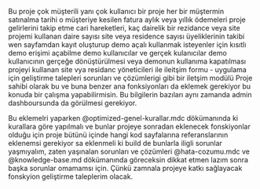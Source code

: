 Bu proje çok müşterili yanı çok kullanıcı bir proje
her bir müştermin satınalma tarihi o müşteriye kesilen fatura aylık veya yıllık ödemeleri
proje gelirlerini takip etme
cari hareketleri, kaç dairelik bir rezidance veya site
projemi kullanan daire sayısı site veya residence sayısı
üyeliklerinin takibi wen sayfamdan kayıt oluşturup demo açalı kullanmak isteyenler için kısıtlı demo erişimi açabilme
demo kullanıcılar ve gerçek kulanıcılar
demo kullanıcının gerçeğe dönüştürülmesi veya demonun kullanıma kapatılması
projeyi kullanan  site vya residanc yöneticileri ile ileitşim formu - uygulama için geliştirme talepleri sorunları ve çözümlerigi gibi bir iletşim modülü
Proje sahibi olarak bu ve buna benzer ana fonksiyonları da eklemek gerekiyor bu konuda bir çalışma yapabilirmisin.
Bu bilgilerin bazıları aynı zamanda admin dashboursunda da görülmesi gerekiyor.

Bu eklemelri yaparken @optimized-genel-kurallar.mdc  dökümanında ki kurallara göre yapılmalı ve bunlar projeye sonradan eklenecek fonskiyonlar olduğu için proje bütünü içinde hangi kod sayfalarına referanslarının eklenemsi gerekiyor sa eklenmeli ki build de bunlarla iligli sorunlar yaşmıyalım, zaten yaşınalan sorunları ve çözümleri @hata-cozumu.mdc ve @knowledge-base.md dökümanında göreceksin dikkat etmen lazım sonra başka sorunlar omamamsı için.
Çünkü zamnala projeye katkı sağlayacak fonskyion geliştirme taleplerim olacak.

